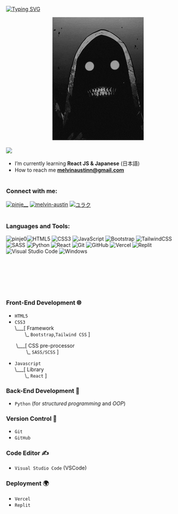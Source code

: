  <a href="https://git.io/typing-svg"><img src="https://readme-typing-svg.demolab.com?font=Fira+Code&pause=1000&color=41B883&width=435&lines=hi%2C+pinje+here" alt="Typing SVG" /></a>
<div align="center"><img src="https://github.com/pinje0/pinje0/blob/main/drp.gif" alt="drp"/></div>

<br>
<img draggable="false"style="witdh:119xp;height:20xp;" src="https://komarev.com/ghpvc/?username=pinje0&style=flat-square&color=41B883"> 


-   I’m currently learning **React JS & Japanese** (日本語)
-   How to reach me **melvinaustinn@gmail.com**

# <h3 align="left"> Connect with me:</h3>
<p align="left">
<p align="left">
    <a href="https://instagram.com/pinje__" target="_blank"
        ><img
            align="center"
            target="_blank"
            src="https://img.shields.io/badge/Instagram-%23E4405F.svg?style=for-the-badge&logo=Instagram&logoColor=white"
            alt="pinje__"
    /></a>
    <a href="https://linkedin.com/in/melvin-austin" target="_blank"
        ><img
            align="center"
            target="_blank"
            src="https://img.shields.io/badge/linkedin-%230077B5.svg?style=for-the-badge&logo=linkedin&logoColor=white"
            alt="melvin-austin"
    /></a>
    <a href="https://steamcommunity.com/id/pinjeq/" target="_blank"
        ><img
            align="center"
            target="_blank"
            src="https://img.shields.io/badge/steam-%23000000.svg?style=for-the-badge&logo=steam&logoColor=white"
            alt="ユラク"
    /></a>
</p>

# <h3 align="left">Languages and Tools:</h3>
<p>
    <a href="https://github.com/anuraghazra/github-readme-stats">
        <img
            align="left"
            src="https://github-readme-stats-pinje0.vercel.app/api/top-langs/?username=pinje0&layout=compact&theme=tokyonight&count-private=true"
            alt="pinje0"
        />
    </a>
    <div align = "right>
    <img src="https://img.shields.io/badge/HTML5-E34F26?style=flat-square&logo=html5&logoColor=white"
    </div>


![HTML5](https://img.shields.io/badge/html5-%23E34F26.svg?style=flat-square&logo=html5&logoColor=white)
![CSS3](https://img.shields.io/badge/css3-%231572B6.svg?style=flat-square&logo=css3&logoColor=white)
![JavaScript](https://img.shields.io/badge/javascript-%23323330.svg?style=flat-square&logo=javascript&logoColor=%23F7DF1E)
![Bootstrap](https://img.shields.io/badge/-Bootstrap-563D7C?style=flat-square&logo=bootstrap&logoColor=white)
![TailwindCSS](https://img.shields.io/badge/tailwindcss-%2338B2AC.svg?style=flat-square&logo=tailwind-css&logoColor=white)
![SASS](https://img.shields.io/badge/SASS-hotpink.svg?style=flat-square&logo=SASS&logoColor=white)
![Python](https://img.shields.io/badge/python-3670A0?style=flat-square&logo=python&logoColor=ffdd54)
![React](https://img.shields.io/badge/react-%2320232a.svg?style=flat-square&logo=react&logoColor=%2361DAFB)
![Git](https://img.shields.io/badge/-Git-F05032?style=flat-square&logo=Git&logoColor=white)
![GitHub](https://img.shields.io/badge/-GitHub-181717?style=flat-square&logo=GitHub&logoColor=white)
![Vercel](https://img.shields.io/badge/vercel-%23000000.svg?style=flat-square&logo=vercel&logoColor=white)
![Replit](https://img.shields.io/badge/Replit-DD1200?style=flat-square&logo=Replit&logoColor=white)
![Visual Studio Code](https://img.shields.io/badge/Visual%20Studio%20Code-0078d7.svg?style=flat-square&logo=visual-studio-code&logoColor=white)
![Windows](https://img.shields.io/badge/Windows-0078D6?style=style=flat-square&logo=windows&logoColor=white)
</p>
<br>
<br>
<br>
<br>
<br>

 ### Front-End Development 🌐
- `HTML5`
- `CSS3`<br>
\\___[ Framework<br>
&nbsp;&nbsp;&nbsp;&nbsp;&nbsp;&nbsp;&nbsp;\\\_ `Bootstrap`,`Tailwind CSS` ]

&nbsp;&nbsp;&nbsp;&nbsp;&nbsp;&nbsp;&nbsp;\\___[ CSS pre-processor<br>
&nbsp;&nbsp;&nbsp;&nbsp;&nbsp;&nbsp;&nbsp;&nbsp;&nbsp;&nbsp;&nbsp;&nbsp;&nbsp;&nbsp;\\\_ `SASS/SCSS` ]
- `Javascript`<br>
\\___[ Library<br>
&nbsp;&nbsp;&nbsp;&nbsp;&nbsp;&nbsp;&nbsp;\\\_ `React` ]


### Back-End Development 💼
- `Python` (for _structured programming_ and _OOP_)

### Version Control 🚀

- `Git`
- `GitHub`

### Code Editor ✍️

- `Visual Studio Code` (VSCode)

### Deployment 🌍

- `Vercel`
- `Replit`
